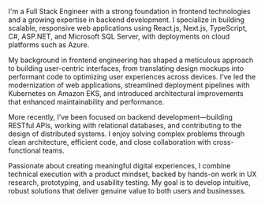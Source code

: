 <!--
**hkedia/hkedia** is a ✨ _special_ ✨ repository because its `README.md` (this file) appears on your GitHub profile.

Here are some ideas to get you started:

- 🔭 I’m currently working on ...
- 👯 I’m looking to collaborate on ...
- 🤔 I’m looking for help with ...
- 💬 Ask me about ...
- 📫 How to reach me: ...
- 😄 Pronouns: ...
- ⚡ Fun fact: ...
-->

I'm a Full Stack Engineer with a strong foundation in frontend technologies and a growing expertise in backend development. I specialize in building scalable, responsive web applications using React.js, Next.js, TypeScript, C#, ASP.NET, and Microsoft SQL Server, with deployments on cloud platforms such as Azure.

My background in frontend engineering has shaped a meticulous approach to building user-centric interfaces, from translating design mockups into performant code to optimizing user experiences across devices. I’ve led the modernization of web applications, streamlined deployment pipelines with Kubernetes on Amazon EKS, and introduced architectural improvements that enhanced maintainability and performance.

More recently, I’ve been focused on backend development—building RESTful APIs, working with relational databases, and contributing to the design of distributed systems. I enjoy solving complex problems through clean architecture, efficient code, and close collaboration with cross-functional teams.

Passionate about creating meaningful digital experiences, I combine technical execution with a product mindset, backed by hands-on work in UX research, prototyping, and usability testing. My goal is to develop intuitive, robust solutions that deliver genuine value to both users and businesses.
